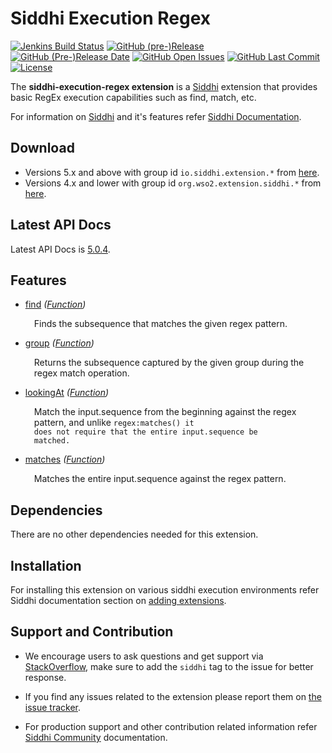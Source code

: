 Siddhi Execution Regex
======================================

  [![Jenkins Build Status](https://wso2.org/jenkins/job/siddhi/job/siddhi-execution-regex/badge/icon)](https://wso2.org/jenkins/job/siddhi/job/siddhi-execution-regex/)
  [![GitHub (pre-)Release](https://img.shields.io/github/release/siddhi-io/siddhi-execution-regex/all.svg)](https://github.com/siddhi-io/siddhi-execution-regex/releases)
  [![GitHub (Pre-)Release Date](https://img.shields.io/github/release-date-pre/siddhi-io/siddhi-execution-regex.svg)](https://github.com/siddhi-io/siddhi-execution-regex/releases)
  [![GitHub Open Issues](https://img.shields.io/github/issues-raw/siddhi-io/siddhi-execution-regex.svg)](https://github.com/siddhi-io/siddhi-execution-regex/issues)
  [![GitHub Last Commit](https://img.shields.io/github/last-commit/siddhi-io/siddhi-execution-regex.svg)](https://github.com/siddhi-io/siddhi-execution-regex/commits/master)
  [![License](https://img.shields.io/badge/License-Apache%202.0-blue.svg)](https://opensource.org/licenses/Apache-2.0)

The **siddhi-execution-regex extension** is a <a target="_blank" href="https://siddhi.io/">Siddhi</a> extension that provides basic RegEx execution capabilities such as find, match, etc.

For information on <a target="_blank" href="https://siddhi.io/">Siddhi</a> and it's features refer <a target="_blank" href="https://siddhi.io/redirect/docs.html">Siddhi Documentation</a>. 

## Download

* Versions 5.x and above with group id `io.siddhi.extension.*` from <a target="_blank" href="https://mvnrepository.com/artifact/io.siddhi.extension.execution.regex/siddhi-execution-regex/">here</a>.
* Versions 4.x and lower with group id `org.wso2.extension.siddhi.*` from <a target="_blank" href="https://mvnrepository.com/artifact/org.wso2.extension.siddhi.execution.regex/siddhi-execution-regex">here</a>.

## Latest API Docs 

Latest API Docs is <a target="_blank" href="https://siddhi-io.github.io/siddhi-execution-regex/api/5.0.4">5.0.4</a>.

## Features

* <a target="_blank" href="https://siddhi-io.github.io/siddhi-execution-regex/api/5.0.4/#find-function">find</a> *(<a target="_blank" href="http://siddhi.io/en/v5.0/docs/query-guide/#function">Function</a>)*<br> <div style="padding-left: 1em;"><p>Finds the subsequence that matches the given regex pattern.</p></div>
* <a target="_blank" href="https://siddhi-io.github.io/siddhi-execution-regex/api/5.0.4/#group-function">group</a> *(<a target="_blank" href="http://siddhi.io/en/v5.0/docs/query-guide/#function">Function</a>)*<br> <div style="padding-left: 1em;"><p>Returns the subsequence captured by the given group during the regex match operation.</p></div>
* <a target="_blank" href="https://siddhi-io.github.io/siddhi-execution-regex/api/5.0.4/#lookingat-function">lookingAt</a> *(<a target="_blank" href="http://siddhi.io/en/v5.0/docs/query-guide/#function">Function</a>)*<br> <div style="padding-left: 1em;"><p>Match the input.sequence from the beginning against the regex pattern, and unlike <code>regex:matches() it does not require that the entire input.sequence be matched.</code></p></div>
* <a target="_blank" href="https://siddhi-io.github.io/siddhi-execution-regex/api/5.0.4/#matches-function">matches</a> *(<a target="_blank" href="http://siddhi.io/en/v5.0/docs/query-guide/#function">Function</a>)*<br> <div style="padding-left: 1em;"><p>Matches the entire input.sequence against the regex pattern.</p></div>

## Dependencies 

There are no other dependencies needed for this extension. 

## Installation

For installing this extension on various siddhi execution environments refer Siddhi documentation section on <a target="_blank" href="https://siddhi.io/redirect/add-extensions.html">adding extensions</a>.

## Support and Contribution

* We encourage users to ask questions and get support via <a target="_blank" href="https://stackoverflow.com/questions/tagged/siddhi">StackOverflow</a>, make sure to add the `siddhi` tag to the issue for better response.

* If you find any issues related to the extension please report them on <a target="_blank" href="https://github.com/siddhi-io/siddhi-execution-regex/issues">the issue tracker</a>.

* For production support and other contribution related information refer <a target="_blank" href="https://siddhi.io/community/">Siddhi Community</a> documentation.
